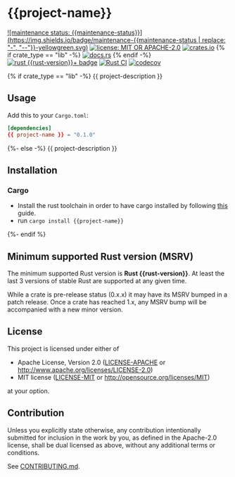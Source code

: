 # {{project-name}}

[![maintenance status: {{maintenance-status}}](https://img.shields.io/badge/maintenance-{{maintenance-status | replace: "-", "--"}}-yellowgreen.svg)](https://doc.rust-lang.org/cargo/reference/manifest.html#the-badges-section)
[![license: MIT OR APACHE-2.0](https://img.shields.io/crates/l/{{project-name}}.svg)](#license)
[![crates.io](https://img.shields.io/crates/v/{{project-name}}.svg)](https://crates.io/crates/{{project-name}})
{% if crate_type == "lib" -%}
[![docs.rs](https://docs.rs/{{project-name}}/badge.svg)](https://docs.rs/{{project-name}}/)
{% endif -%}
[![rust {{rust-version}}+ badge](https://img.shields.io/badge/rust-{{rust-version}}+-93450a.svg)](https://doc.rust-lang.org/cargo/reference/manifest.html#the-rust-version-field)
[![Rust CI](https://github.com/{{gh-username}}/{{project-name}}/actions/workflows/ci.yml/badge.svg)](https://github.com/{{gh-username}}/{{project-name}}/actions/workflows/ci.yml)
[![codecov](https://codecov.io/gh/{{gh-username}}/{{project-name}}/graph/badge.svg)](https://codecov.io/gh/{{gh-username}}/{{project-name}})

{% if crate_type == "lib" -%}
{{ project-description }}

## Usage

Add this to your `Cargo.toml`:

```toml
[dependencies]
{{ project-name }} = "0.1.0"
```

{%- else -%}
{{ project-description }}

## Installation

### Cargo

* Install the rust toolchain in order to have cargo installed by following
  [this](https://www.rust-lang.org/tools/install) guide.
* run `cargo install {{project-name}}`

{%- endif %}

## Minimum supported Rust version (MSRV)

The minimum supported Rust version is **Rust {{rust-version}}**.
At least the last 3 versions of stable Rust are supported at any given time.

While a crate is pre-release status (0.x.x) it may have its MSRV bumped in a patch release.
Once a crate has reached 1.x, any MSRV bump will be accompanied with a new minor version.

## License

This project is licensed under either of

* Apache License, Version 2.0
   ([LICENSE-APACHE](LICENSE-APACHE) or <http://www.apache.org/licenses/LICENSE-2.0>)
* MIT license
   ([LICENSE-MIT](LICENSE-MIT) or <http://opensource.org/licenses/MIT>)

at your option.

## Contribution

Unless you explicitly state otherwise, any contribution intentionally submitted
for inclusion in the work by you, as defined in the Apache-2.0 license, shall be
dual licensed as above, without any additional terms or conditions.

See [CONTRIBUTING.md](CONTRIBUTING.md).

